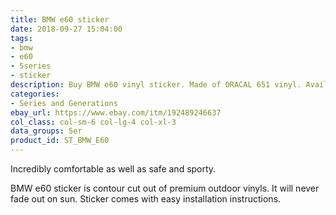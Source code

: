 ```yaml
---
title: BMW e60 sticker
date: 2018-09-27 15:04:00
tags:
- bmw
- e60
- 5series
- sticker
description: Buy BMW e60 vinyl sticker. Made of ORACAL 651 vinyl. Available in different colors.
categories:
- Series and Generations
ebay_url: https://www.ebay.com/itm/192489246637
col_class: col-sm-6 col-lg-4 col-xl-3
data_groups: 5er
product_id: ST_BMW_E60
---
```


Incredibly comfortable as well as safe and sporty.

<!-- more -->
<!-- {% asset_img content-image bmw-e60-window-sticker-decal.jpg 'BMW e60 vinyl sport drift stance sticker"BMW e60 vinyl sport drift stance sticker"' %} -->

BMW e60 sticker is contour cut out of premium outdoor vinyls. It will never fade out on sun. Sticker comes with easy installation instructions. 
